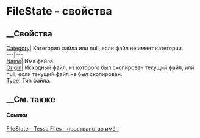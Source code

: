 # FileState - свойства
##  __Свойства
[Category](P_Tessa_Files_FileState_Category.htm)|  Категория файла или null,
если файл не имеет категории.  
---|---  
[Name](P_Tessa_Files_FileState_Name.htm)| Имя файла.  
[Origin](P_Tessa_Files_FileState_Origin.htm)|  Исходный файл, из которого был
скопирован текущий файл, или null, если текущий файл не был скопирован.  
[Type](P_Tessa_Files_FileState_Type.htm)| Тип файла.  
##  __См. также
#### Ссылки
[FileState - ](T_Tessa_Files_FileState.htm)
[Tessa.Files - пространство имён](N_Tessa_Files.htm)
